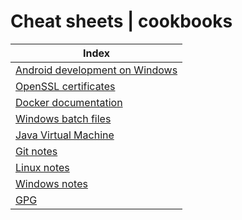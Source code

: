 # Cheat sheets | cookbooks

| Index  | 
| ------------- | 
| [Android development on Windows ](android/README.md) | 
| [OpenSSL certificates](certificates_and_openssl//README.md) | 
| [Docker documentation](docker/README.md) | 
| [Windows batch files](dotfiles/README.md) | 
| [Java Virtual Machine](jvm/README.md) | 
| [Git notes](git/README.md) | 
| [Linux notes](linux/README.md) | 
| [Windows notes](windows/README.md) | 
| [GPG](gpg/README.md) | 
